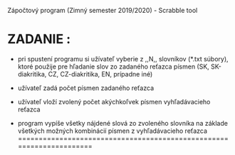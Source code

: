 Zápočtový program (Zimný semester 2019/2020) - Scrabble tool


ZADANIE :
=====================================================================
- pri spustení programu si užívateľ vyberie z ,,N,, slovníkov (*.txt súbory), ktoré použije pre hľadanie slov 
  zo zadaného reťazca písmen (SK, SK-diakritika, CZ, CZ-diakritika, EN, prípadne iné)

- užívateľ zadá počet písmen zadaného reťazca

- užívateľ vloží zvolený počet akýchkoľvek písmen vyhľadávacieho reťazca

- program vypíše všetky nájdené slová zo zvoleného slovníka na základe všetkých možných kombinácií písmen z vyhľadávacieho reťazca
=====================================================================

